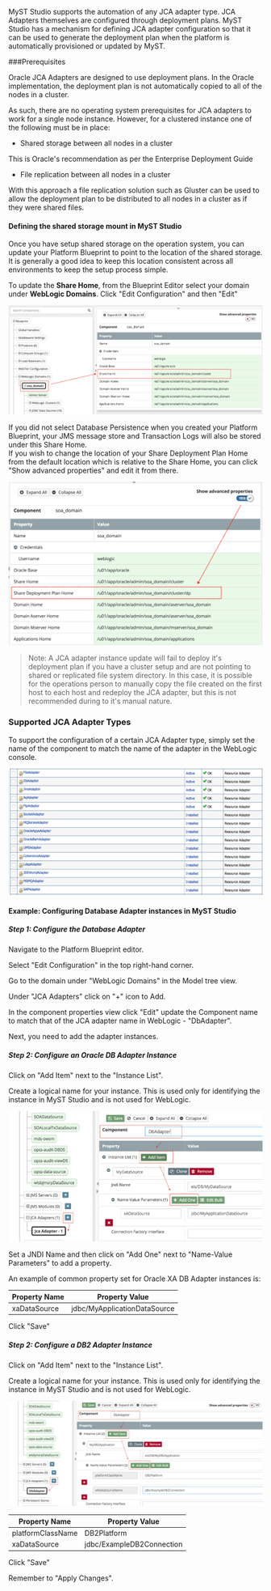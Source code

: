 
MyST Studio supports the automation of any JCA adapter type. JCA Adapters themselves are configured through deployment plans. MyST Studio has a mechanism for defining JCA adapter configuration so that it can be used to generate the deployment plan when the platform is automatically provisioned or updated by MyST.

###Prerequisites

Oracle JCA Adapters are designed to use deployment plans. In the Oracle implementation, the deployment plan is not automatically copied to all of the nodes in a cluster.

As such, there are no operating system prerequisites for JCA adapters to work for a single node instance. However, for a clustered instance one of the following must be in place:

* Shared storage between all nodes in a cluster

This is Oracle's recommendation as per the Enterprise Deployment Guide

* File replication between all nodes in a cluster

With this approach a file replication solution such as Gluster can be used to allow the deployment plan to be distributed to all nodes in a cluster as if they were shared files.

#### Defining the shared storage mount in MyST Studio

Once you have setup shared storage on the operation system, you can update your Platform Blueprint to point to the location of the shared storage. It is generally a good idea to keep this location consistent across all environments to keep the setup process simple.

To update the **Share Home**, from the Blueprint Editor select your domain under **WebLogic Domains**. Click "Edit Configuration" and then "Edit"

![](img/howto-config-jca-1.edit-domain.png)

If you did not select Database Persistence when you created your Platform Blueprint, your JMS message store and Transaction Logs will also be stored under this Share Home.  
If you wish to change the location of your Share Deployment Plan Home from the default location which is relative to the Share Home, you can click "Show advanced properties" and edit it from there.

![](img/howto-config-jca-2.edit-domain-adv.png)

> Note: A JCA adapter instance update will fail to deploy it's deployment plan if you have a cluster setup and are not pointing to shared or replicated file system directory. In this case, it is possible for the operations person to manually copy the file created on the first host to each host and redeploy the JCA adapter, but this is not recommended during to it's manual nature.

### Supported JCA Adapter Types

To support the configuration of a certain JCA Adapter type, simply set the name of the component to match the name of the adapter in the WebLogic console.

![](img/howto-config-jca-3.adpt-types.png)

#### Example: Configuring Database Adapter instances in MyST Studio

##### Step 1: Configure the Database Adapter

Navigate to the Platform Blueprint editor.

Select "Edit Configuration" in the top right-hand corner.

Go to the domain under "WebLogic Domains" in the Model tree view.

Under "JCA Adapters" click on "+" icon to Add.

In the component properties view click "Edit" update the Component name to match that of the JCA adapter name in WebLogic - "DbAdapter".

Next, you need to add the adapter instances.

##### Step 2: Configure an Oracle DB Adapter Instance

Click on "Add Item" next to the "Instance List".

Create a logical name for your instance. This is used only for identifying the instance in MyST Studio and is not used for WebLogic.

![](img/howto-config-jca-4.edit-instance.png)

Set a JNDI Name and then click on "Add One" next to "Name-Value Parameters" to add a property.

An example of common property set for Oracle XA DB Adapter instances is:

| Property Name | Property Value | 
| ------------- | -------------- |
| xaDataSource	| jdbc/MyApplicationDataSource |

Click "Save"

##### Step 2: Configure a DB2 Adapter Instance

Click on "Add Item" next to the "Instance List".

Create a logical name for your instance. This is used only for identifying the instance in MyST Studio and is not used for WebLogic.

![](img/howto-config-jca-5.edit-instance-2.png)

| Property Name | Property Value | 
| ------------- | -------------- |	
| platformClassName | DB2Platform |
| xaDataSource	| jdbc/ExampleDB2Connection |

Click "Save"

Remember to "Apply Changes".